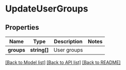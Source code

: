 # UpdateUserGroups

## Properties
Name | Type | Description | Notes
------------ | ------------- | ------------- | -------------
**groups** | **string[]** | User groups |

[[Back to Model list]](../../README.md#documentation-for-models) [[Back to API list]](../../README.md#documentation-for-api-endpoints) [[Back to README]](../../README.md)


